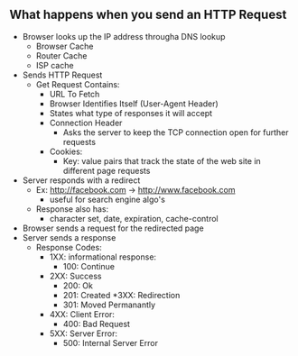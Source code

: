 ## What happens when you send an HTTP Request
  * Browser looks up the IP address througha DNS lookup
    * Browser Cache
    * Router Cache
    * ISP cache
  * Sends HTTP Request
    * Get Request Contains:
      * URL To Fetch
      * Browser Identifies Itself (User-Agent Header)
      * States what type of responses it will accept
      * Connection Header
        * Asks the server to keep the TCP connection open for further requests
      * Cookies:
        * Key: value pairs that track the state of the web site in different page requests
  * Server responds with a redirect
    * Ex: http://facebook.com -> http://www.facebook.com
      * useful for search engine algo's
    * Response also has:
      * character set, date, expiration, cache-control
  * Browser sends a request for the redirected page
  * Server sends a response
    * Response Codes:
      * 1XX: informational response:
        * 100: Continue
      * 2XX: Success
        * 200: Ok
        * 201: Created
      *3XX: Redirection
        * 301: Moved Permanantly
      * 4XX: Client Error:
        * 400: Bad Request
      * 5XX: Server Error:
        * 500: Internal Server Error

